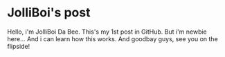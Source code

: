 # JolliBoi's post
Hello, i'm JolliBoi Da Bee. This's my 1st post in GitHub. But i'm newbie here... And i can learn how this works. And goodbay guys, see you on the flipside!
